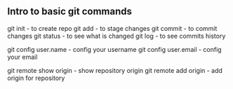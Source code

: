 ## Intro to basic git commands

git init - to create repo
git add - to stage changes
git commit - to commit changes
git status - to see what is changed
git log - to see commits history

git config user.name - config your username
git config user.email - config your email

git remote show origin - show repository origin
git remote add origin - add origin for repository